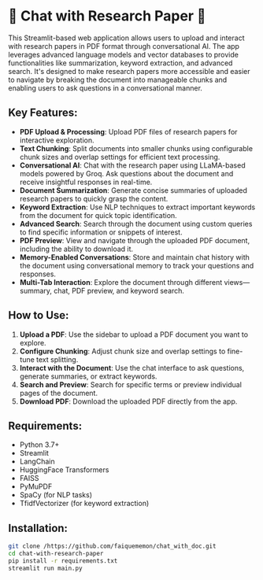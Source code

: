 # 📄 Chat with Research Paper 🦙

This Streamlit-based web application allows users to upload and interact with research papers in PDF format through conversational AI. The app leverages advanced language models and vector databases to provide functionalities like summarization, keyword extraction, and advanced search. It's designed to make research papers more accessible and easier to navigate by breaking the document into manageable chunks and enabling users to ask questions in a conversational manner.

## Key Features:

- **PDF Upload & Processing**: Upload PDF files of research papers for interactive exploration.
- **Text Chunking**: Split documents into smaller chunks using configurable chunk sizes and overlap settings for efficient text processing.
- **Conversational AI**: Chat with the research paper using LLaMA-based models powered by Groq. Ask questions about the document and receive insightful responses in real-time.
- **Document Summarization**: Generate concise summaries of uploaded research papers to quickly grasp the content.
- **Keyword Extraction**: Use NLP techniques to extract important keywords from the document for quick topic identification.
- **Advanced Search**: Search through the document using custom queries to find specific information or snippets of interest.
- **PDF Preview**: View and navigate through the uploaded PDF document, including the ability to download it.
- **Memory-Enabled Conversations**: Store and maintain chat history with the document using conversational memory to track your questions and responses.
- **Multi-Tab Interaction**: Explore the document through different views—summary, chat, PDF preview, and keyword search.

## How to Use:

1. **Upload a PDF**: Use the sidebar to upload a PDF document you want to explore.
2. **Configure Chunking**: Adjust chunk size and overlap settings to fine-tune text splitting.
3. **Interact with the Document**: Use the chat interface to ask questions, generate summaries, or extract keywords.
4. **Search and Preview**: Search for specific terms or preview individual pages of the document.
5. **Download PDF**: Download the uploaded PDF directly from the app.

## Requirements:

- Python 3.7+
- Streamlit
- LangChain
- HuggingFace Transformers
- FAISS
- PyMuPDF
- SpaCy (for NLP tasks)
- TfidfVectorizer (for keyword extraction)

## Installation:

```bash
git clone /https://github.com/faiquememon/chat_with_doc.git
cd chat-with-research-paper
pip install -r requirements.txt
streamlit run main.py
